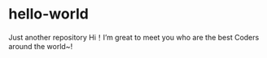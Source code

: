 # hello-world
Just another repository
Hi！I’m great to meet you who are the best Coders around the world~!
